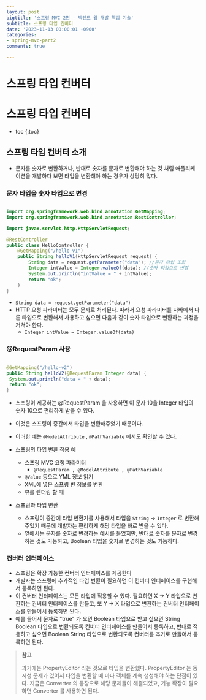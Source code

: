 ```yaml
---
layout: post
bigtitle: '스프링 MVC 2편 - 백엔드 웹 개발 핵심 기술'
subtitle: 스프링 타입 컨버터
date: '2023-11-13 00:00:01 +0900'
categories:
- spring-mvc-part2
comments: true

---
```


# 스프링 타입 컨버터

# 스프링 타입 컨버터

* toc
{:toc}

## 스프링 타입 컨버터 소개
+ 문자를 숫자로 변환하거나, 반대로 숫자를 문자로 변환해야 하는 것 처럼 애플리케이션을 개발하다 보면 타입을 변환해야 하는 경우가 상당히 많다.

### 문자 타입을 숫자 타입으로 변경

~~~java

import org.springframework.web.bind.annotation.GetMapping;
import org.springframework.web.bind.annotation.RestController;

import javax.servlet.http.HttpServletRequest;

@RestController
public class HelloController {
    @GetMapping("/hello-v1")
    public String helloV1(HttpServletRequest request) {
        String data = request.getParameter("data"); //문자 타입 조회
        Integer intValue = Integer.valueOf(data); //숫자 타입으로 변경
        System.out.println("intValue = " + intValue);
        return "ok";
    }
}

~~~

+ ```String data = request.getParameter("data")``` 
+ HTTP 요청 파라미터는 모두 문자로 처리된다. 따라서 요청 파라미터를 자바에서 다른 타입으로 변환해서 사용하고 싶으면 다음과 같이 숫자 타입으로 변환하는 과정을 거쳐야 한다.
  + ```Integer intValue = Integer.valueOf(data)```

### @RequestParam 사용

~~~java

@GetMapping("/hello-v2")
public String helloV2(@RequestParam Integer data) {
 System.out.println("data = " + data);
 return "ok";
}

~~~

+ 스프링이 제공하는 @RequestParam 을 사용하면 이 문자 10을 Integer 타입의 숫자 10으로 편리하게 받을 수 있다. 
+ 이것은 스프링이 중간에서 타입을 변환해주었기 때문이다.
+ 이러한 예는 ```@ModelAttribute``` , ```@PathVariable``` 에서도 확인할 수 있다.

+ 스프링의 타입 변환 적용 예
  + 스프링 MVC 요청 파라미터
    + ```@RequestParam , @ModelAttribute , @PathVariable```
  + ```@Value``` 등으로 YML 정보 읽기
  + XML에 넣은 스프링 빈 정보를 변환
  + 뷰를 렌더링 할 때

+ 스프링과 타입 변환
  + 스프링이 중간에 타입 변환기를 사용해서 타입을 ```String``` -> ```Integer``` 로 변환해주었기 때문에 개발자는 편리하게 해당 타입을 바로 받을 수 있다.
  + 앞에서는 문자를 숫자로 변경하는 예시를 들었지만, 반대로 숫자를 문자로 변경하는 것도 가능하고, Boolean 타입을 숫자로 변경하는 것도 가능하다.

### 컨버터 인터페이스
+ 스프링은 확장 가능한 컨버터 인터페이스를 제공한다
+ 개발자는 스프링에 추가적인 타입 변환이 필요하면 이 컨버터 인터페이스를 구현해서 등록하면 된다.
+ 이 컨버터 인터페이스는 모든 타입에 적용할 수 있다. 필요하면 X -> Y 타입으로 변환하는 컨버터 인터페이스를 만들고, 또 Y -> X 타입으로 변환하는 컨버터 인터페이스를 만들어서 등록하면 된다.
+ 예를 들어서 문자로 "true" 가 오면 Boolean 타입으로 받고 싶으면 String Boolean 타입으로 변환되도록 컨버터 인터페이스를 만들어서 등록하고, 반대로 적용하고 싶으면 Boolean String 타입으로 변환되도록 컨버터를 추가로 만들어서 등록하면 된다.

> **참고** 
>
> 과거에는 PropertyEditor 라는 것으로 타입을 변환했다. PropertyEditor 는 동시성 문제가 있어서
> 타입을 변환할 때 마다 객체를 계속 생성해야 하는 단점이 있다. 지금은 Converter 의 등장으로 해당
> 문제들이 해결되었고, 기능 확장이 필요하면 Converter 를 사용하면 된다.

